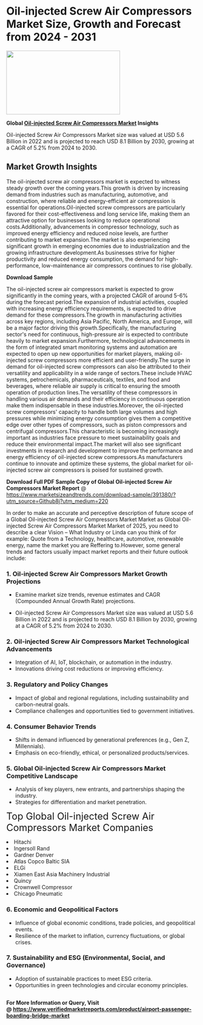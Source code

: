 <H1>Oil-injected Screw Air Compressors Market Size, Growth and Forecast from 2024 - 2031</H1><img class="aligncenter size-medium wp-image-584254" src="https://thirdeyenews.in/wp-content/uploads/2024/09/Global-Market-Research-300x168.jpeg" alt="" width="300" height="168" /><p><strong>Global&nbsp;<a href="https://www.marketsizeandtrends.com/download-sample/391380/?utm_source=Github8j?utm_medium=220">Oil-injected Screw Air Compressors Market</a> Insights</strong></p><p>Oil-injected Screw Air Compressors Market size was valued at USD 5.6 Billion in 2022 and is projected to reach USD 8.1 Billion by 2030, growing at a CAGR of 5.2% from 2024 to 2030.</p><p><h2>Market Growth Insights</h2> <p>The oil-injected screw air compressors market is expected to witness steady growth over the coming years.This growth is driven by increasing demand from industries such as manufacturing, automotive, and construction, where reliable and energy-efficient air compression is essential for operations.Oil-injected screw compressors are particularly favored for their cost-effectiveness and long service life, making them an attractive option for businesses looking to reduce operational costs.Additionally, advancements in compressor technology, such as improved energy efficiency and reduced noise levels, are further contributing to market expansion.The market is also experiencing significant growth in emerging economies due to industrialization and the growing infrastructure development.As businesses strive for higher productivity and reduced energy consumption, the demand for high-performance, low-maintenance air compressors continues to rise globally.</p> <p><strong>Download Sample</strong></p> <p>The oil-injected screw air compressors market is expected to grow significantly in the coming years, with a projected CAGR of around 5-6% during the forecast period.The expansion of industrial activities, coupled with increasing energy efficiency requirements, is expected to drive demand for these compressors.The growth in manufacturing activities across key regions, including Asia Pacific, North America, and Europe, will be a major factor driving this growth.Specifically, the manufacturing sector's need for continuous, high-pressure air is expected to contribute heavily to market expansion.Furthermore, technological advancements in the form of integrated smart monitoring systems and automation are expected to open up new opportunities for market players, making oil-injected screw compressors more efficient and user-friendly.The surge in demand for oil-injected screw compressors can also be attributed to their versatility and applicability in a wide range of sectors.These include HVAC systems, petrochemicals, pharmaceuticals, textiles, and food and beverages, where reliable air supply is critical to ensuring the smooth operation of production lines.The versatility of these compressors in handling various air demands and their efficiency in continuous operation make them indispensable in these industries.Moreover, the oil-injected screw compressors' capacity to handle both large volumes and high pressures while minimizing energy consumption gives them a competitive edge over other types of compressors, such as piston compressors and centrifugal compressors.This characteristic is becoming increasingly important as industries face pressure to meet sustainability goals and reduce their environmental impact.The market will also see significant investments in research and development to improve the performance and energy efficiency of oil-injected screw compressors.As manufacturers continue to innovate and optimize these systems, the global market for oil-injected screw air compressors is poised for sustained growth.</p> <p><span class=""><strong>Download Full PDF Sample Copy of Global Oil-injected Screw Air Compressors Market Report</strong> @ <a href="https://www.marketsizeandtrends.com/download-sample/391380/?utm_source=Github8j?utm_medium=220" target="_blank">https://www.marketsizeandtrends.com/download-sample/391380/?utm_source=Github8j?utm_medium=220</a></span></p><p>In order to make an accurate and perceptive description of future scope of a Global&nbsp;Oil-injected Screw Air Compressors Market Market as Global&nbsp;Oil-injected Screw Air Compressors Market Market of 2025, you need to describe a clear Vision &ndash; What Industry or Linda can you think of for example: Quote from a Technology, healthcare, automotive, renewable energy, name the market you are Reffering to.However, some general trends and factors usually impact market reports and their future outlook include:</p><h3>1.&nbsp;<strong>Oil-injected Screw Air Compressors Market Growth Projections</strong></h3><ul><li>Examine market size trends, revenue estimates and CAGR (Compounded Annual Growth Rate) projections.</li><li><p>Oil-injected Screw Air Compressors Market size was valued at USD 5.6 Billion in 2022 and is projected to reach USD 8.1 Billion by 2030, growing at a CAGR of 5.2% from 2024 to 2030.</p></li></ul><h3>2.&nbsp;<strong>Oil-injected Screw Air Compressors Market Technological Advancements</strong></h3><ul><li>Integration of AI, IoT, blockchain, or automation in the industry.</li><li>Innovations driving cost reductions or improving efficiency.</li></ul><h3>3.&nbsp;<strong>Regulatory and Policy Changes</strong></h3><ul><li>Impact of global and regional regulations, including sustainability and carbon-neutral goals.</li><li>Compliance challenges and opportunities tied to government initiatives.</li></ul><h3>4.&nbsp;<strong>Consumer Behavior Trends</strong></h3><ul><li>Shifts in demand influenced by generational preferences (e.g., Gen Z, Millennials).</li><li>Emphasis on eco-friendly, ethical, or personalized products/services.</li></ul><h3>5.&nbsp;<strong>Global Oil-injected Screw Air Compressors Market Competitive Landscape</strong></h3><ul><li>Analysis of key players, new entrants, and partnerships shaping the industry.</li><li>Strategies for differentiation and market penetration.</li></ul><p data-pm-slice="1 1 []"><span style="color: inherit; font-family: inherit; font-size: 25px;">Top Global Oil-injected Screw Air Compressors Market Companies</span></p><div class="" data-test-id=""><p><li>Hitachi</li><li> Ingersoll Rand</li><li> Gardner Denver</li><li> Atlas Copco Baltic SIA</li><li> ELGi</li><li> Xiamen East Asia Machinery Industrial</li><li> Quincy</li><li> Crownwell Compressor</li><li> Chicago Pneumatic</li></p></div><h3>6.&nbsp;<strong>Economic and Geopolitical Factors</strong></h3><ul><li>Influence of global economic conditions, trade policies, and geopolitical events.</li><li>Resilience of the market to inflation, currency fluctuations, or global crises.</li></ul><h3>7.&nbsp;<strong>Sustainability and ESG (Environmental, Social, and Governance)</strong></h3><ul><li>Adoption of sustainable practices to meet ESG criteria.</li><li>Opportunities in green technologies and circular economy principles.</li></ul><h2><strong style="font-size: 14px;">For More Information or Query, Visit @&nbsp;</strong><a style="background-color: #ffffff; font-size: 14px;" href="https://www.marketsizeandtrends.com/report/oil-injected-screw-air-compressors-market/" target="_blank">https://www.verifiedmarketreports.com/product/airport-passenger-boarding-bridge-market</a></h2>